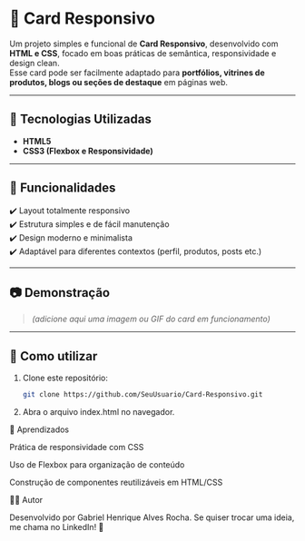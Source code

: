 # 📌 Card Responsivo

Um projeto simples e funcional de **Card Responsivo**, desenvolvido com **HTML e CSS**, focado em boas práticas de semântica, responsividade e design clean.  
Esse card pode ser facilmente adaptado para **portfólios, vitrines de produtos, blogs ou seções de destaque** em páginas web.

---

## 🚀 Tecnologias Utilizadas
- **HTML5**
- **CSS3 (Flexbox e Responsividade)**

---

## 🎨 Funcionalidades
✔️ Layout totalmente responsivo  
✔️ Estrutura simples e de fácil manutenção  
✔️ Design moderno e minimalista  
✔️ Adaptável para diferentes contextos (perfil, produtos, posts etc.)

---

## 📷 Demonstração
> *(adicione aqui uma imagem ou GIF do card em funcionamento)*  

---

## 📂 Como utilizar
1. Clone este repositório:
   ```bash
   git clone https://github.com/SeuUsuario/Card-Responsivo.git
2. Abra o arquivo index.html no navegador.

📌 Aprendizados

Prática de responsividade com CSS

Uso de Flexbox para organização de conteúdo

Construção de componentes reutilizáveis em HTML/CSS

👨‍💻 Autor

Desenvolvido por Gabriel Henrique Alves Rocha.
Se quiser trocar uma ideia, me chama no LinkedIn! 🚀
